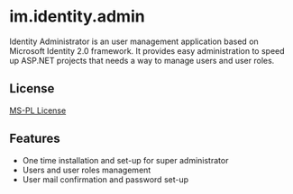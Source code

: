 im.identity.admin
=================

Identity Administrator is an user management application based on Microsoft Identity 2.0 framework. It provides easy administration to speed up ASP.NET projects that needs a way to manage users and user roles. 

## License
[MS-PL License](https://github.com/RazvanPredescu/im.identity.admin/blob/master/LICENSE.md)

## Features

- One time installation and set-up for super administrator
- Users and user roles management
- User mail confirmation and password set-up
